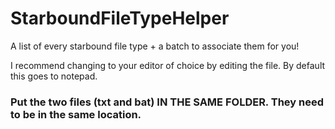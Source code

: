 # StarboundFileTypeHelper
A list of every starbound file type + a batch to associate them for you!

I recommend changing to your editor of choice by editing the file. By default this goes to notepad.

### Put the two files (txt and bat) IN THE SAME FOLDER. They need to be in the same location.
